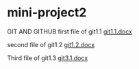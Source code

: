 # mini-project2
GIT AND GITHUB
first file of git1.1 [git1.1.docx](https://github.com/Ankeshkumar12/mini-project2/files/14438847/git1.1.docx)

second file of git1.2 [git1.2.docx](https://github.com/Ankeshkumar12/mini-project2/files/14451276/git1.2.docx)

Third file of git1.3 [git3.1.docx](https://github.com/Ankeshkumar12/mini-project2/files/14451291/git3.1.docx)
